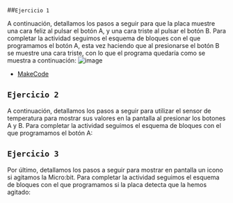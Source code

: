 ##`Ejercicio 1`

A continuación, detallamos los pasos a seguir para que la placa muestre una cara
feliz al pulsar el botón A, y una cara triste al pulsar el botón B.
Para completar la actividad seguimos el esquema de bloques con el que
programamos el botón A, esta vez haciendo que al presionarse el botón B se
muestre una cara triste, con lo que el programa quedaría como se muestra a
continuación:
![image](https://user-images.githubusercontent.com/114906861/204747120-c11b1646-9d0f-4f98-b6a7-16615ed5cea5.PNG)
- [MakeCode](https://makecode.microbit.org/#editor)



## `Ejercicio 2`

A continuación, detallamos los pasos a seguir para utilizar el sensor de
temperatura para mostrar sus valores en la pantalla al presionar los botones A y B.
Para completar la actividad seguimos el esquema de bloques con el que
programamos el botón A:


## `Ejercicio 3`

Por último, detallamos los pasos a seguir para mostrar en pantalla un icono si
agitamos la Micro:bit.
Para completar la actividad seguimos el esquema de bloques con el que
programamos si la placa detecta que la hemos agitado:
